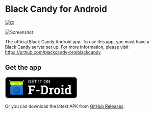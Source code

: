 # Black Candy for Android

[![CI](https://github.com/blackcandy-org/android/actions/workflows/ci.yml/badge.svg)](https://github.com/blackcandy-org/android/actions/workflows/ci.yml)

![Screenshot](https://raw.githubusercontent.com/blackcandy-org/android/master/images/screenshot_main.png)

The official Black Candy Android app. To use this app, you must have a Black Candy server set up. For more information, please visit https://github.com/blackcandy-org/blackcandy

## Get the app

<a href="https://f-droid.org/packages/org.blackcandy.android/"><img src="https://raw.githubusercontent.com/blackcandy-org/android/pre-1.0/images/fdroid_badge.png" height="70"></a>

Or you can download the latest APK from [GitHub Releases](https://github.com/blackcandy-org/android/releases/latest). 